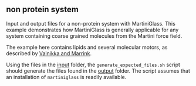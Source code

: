 ## non protein system


Input and output files for a non-protein system with MartiniGlass. This example demonstrates 
how MartiniGlass is generally applicable for any system containing coarse grained molecules
from the Martini force field.

The example here contains lipids and several molecular motors, as described by 
[Vainikka and Marrink](https://pubs.acs.org/doi/10.1021/acs.jctc.2c00796>).

Using the files in the [input](input) folder, the `generate_expected_files.sh` script should generate
the files found in the [output](output) folder. The script assumes that an installation of
`martiniglass` is readily available.
